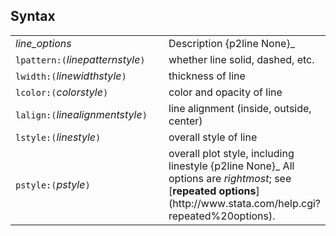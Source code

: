 ## Syntax

<table class="standard">
<colgroup>
<col style="width: 50%" />
<col style="width: 50%" />
</colgroup>
<tbody>
<tr class="odd">
<td><var class="command">line_options</var></td>
<td>Description <span>{p2line None}_</td>
</tr>
<tr class="even">
<td><code class="command">lpattern:(</code><var class="command">linepatternstyle</var><code class="command">)</code></td>
<td>whether line solid, dashed, etc.</td>
</tr>
<tr class="odd">
<td><code class="command">lwidth:(</code><var class="command">linewidthstyle</var><code class="command">)</code></td>
<td>thickness of line</td>
</tr>
<tr class="even">
<td><code class="command">lcolor:(</code><var class="command">colorstyle</var><code class="command">)</code></td>
<td>color and opacity of line</td>
</tr>
<tr class="odd">
<td><code class="command">lalign:(</code><var class="command">linealignmentstyle</var><code class="command">)</code></td>
<td>line alignment (inside, outside, center)</td>
</tr>
<tr class="even">
<td><code class="command">lstyle:(</code><var class="command">linestyle</var><code class="command">)</code></td>
<td>overall style of line</td>
</tr>
<tr class="odd">
<td><code class="command">pstyle:(</code><var class="command">pstyle</var><code class="command">)</code></td>
<td>overall plot style, including linestyle <span>{p2line None}_
All options are <var class="command">rightmost</var>; see [<strong>repeated options</strong>](http://www.stata.com/help.cgi?repeated%20options).</td>
</tr>
</tbody>
</table>
